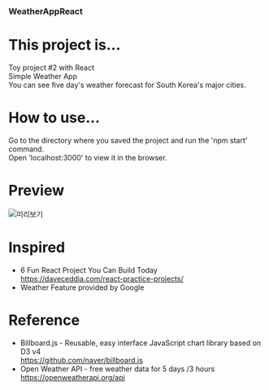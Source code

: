 
### WeatherAppReact

# This project is...   
Toy project #2 with React  
Simple Weather App    
You can see five day's weather forecast for South Korea's major cities.
   
# How to use...  
Go to the directory where you saved the project and run the 'npm start' command.   
Open 'localhost:3000' to view it in the browser.
     
# Preview    
![미리보기](https://blog.naver.com/PostView.nhn?blogId=teachcorrectly&Redirect=View&logNo=221580851903&categoryNo=7&isAfterWrite=true&isMrblogPost=false&isHappyBeanLeverage=true&contentLength=2788#)

# Inspired  
* 6 Fun React Project You Can Build Today  
https://daveceddia.com/react-practice-projects/  
* Weather Feature provided by Google   
  
# Reference  
* Billboard.js - Reusable, easy interface JavaScript chart library based on D3 v4   
https://github.com/naver/billboard.js
* Open Weather API - free weather data for 5 days /3 hours   
https://openweatherapi.org/api